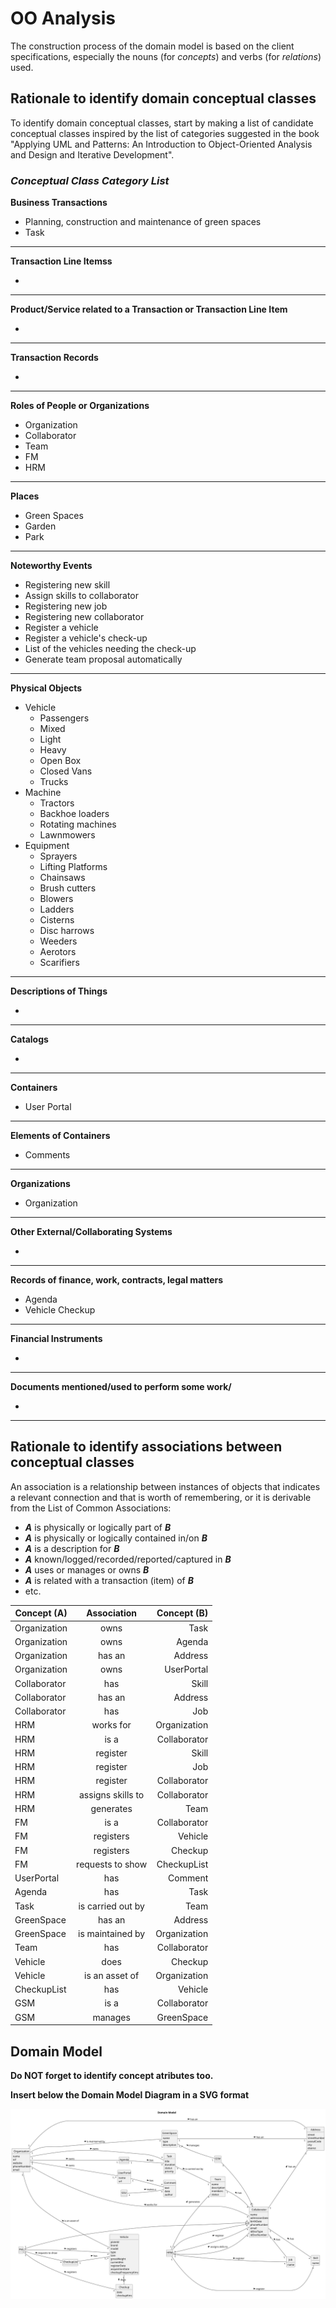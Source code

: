 # OO Analysis

The construction process of the domain model is based on the client specifications, especially the nouns (for
_concepts_) and verbs (for _relations_) used.

## Rationale to identify domain conceptual classes

To identify domain conceptual classes, start by making a list of candidate conceptual classes inspired by the list of
categories suggested in the book "Applying UML and Patterns: An Introduction to Object-Oriented Analysis and Design and
Iterative Development".

### _Conceptual Class Category List_

**Business Transactions**

* Planning, construction and maintenance of green spaces
* Task

---

**Transaction Line Itemss**

*

---

**Product/Service related to a Transaction or Transaction Line Item**

*

---

**Transaction Records**

*

---  

**Roles of People or Organizations**

* Organization
* Collaborator
* Team
* FM
* HRM

---

**Places**

* Green Spaces
* Garden
* Park

---

**Noteworthy Events**

* Registering new skill
* Assign skills to collaborator
* Registering new job
* Registering new collaborator
* Register a vehicle
* Register a vehicle's check-up
* List of the vehicles needing the check-up
* Generate team proposal automatically

---

**Physical Objects**

* Vehicle
    * Passengers
    * Mixed
    * Light
    * Heavy
    * Open Box
    * Closed Vans
    * Trucks
* Machine
    * Tractors
    * Backhoe loaders
    * Rotating machines
    * Lawnmowers
* Equipment
    * Sprayers
    * Lifting Platforms
    * Chainsaws
    * Brush cutters
    * Blowers
    * Ladders
    * Cisterns
    * Disc harrows
    * Weeders
    * Aerotors
    * Scarifiers

---

**Descriptions of Things**

*

---

**Catalogs**

*

---

**Containers**

* User Portal

---

**Elements of Containers**

* Comments

---

**Organizations**

* Organization

---

**Other External/Collaborating Systems**

*

---

**Records of finance, work, contracts, legal matters**

* Agenda
* Vehicle Checkup

---

**Financial Instruments**

*

---

**Documents mentioned/used to perform some work/**

*

---

## Rationale to identify associations between conceptual classes

An association is a relationship between instances of objects that indicates a relevant connection and that is worth of
remembering, or it is derivable from the List of Common Associations:

- **_A_** is physically or logically part of **_B_**
- **_A_** is physically or logically contained in/on **_B_**
- **_A_** is a description for **_B_**
- **_A_** known/logged/recorded/reported/captured in **_B_**
- **_A_** uses or manages or owns **_B_**
- **_A_** is related with a transaction (item) of **_B_**
- etc.

| Concept (A) 		 |  Association   	  |  Concept (B) |
|----------------|:-----------------:|-------------:|
| Organization   |       owns        |         Task |
| Organization   |       owns        |       Agenda |
| Organization   |      has an       |      Address |
| Organization   |       owns        |   UserPortal |
| Collaborator   |        has        |        Skill |
| Collaborator   |      has an       |      Address |
| Collaborator   |        has        |          Job |
| HRM            |     works for     | Organization |
| HRM            |       is a        | Collaborator |
| HRM            |     register      |        Skill |
| HRM            |     register      |          Job |
| HRM            |     register      | Collaborator |
| HRM            | assigns skills to | Collaborator |
| HRM            |     generates     |         Team |
| FM             |       is a        | Collaborator |
| FM             |     registers     |      Vehicle |
| FM             |     registers     |      Checkup |
| FM             | requests to show  |  CheckupList |
| UserPortal     |        has        |      Comment |
| Agenda         |        has        |         Task |
| Task           | is carried out by |         Team |
| GreenSpace     |      has an       |      Address |
| GreenSpace     | is maintained by  | Organization |
| Team           |        has        | Collaborator |
| Vehicle        |       does        |      Checkup |
| Vehicle        |  is an asset of   | Organization |
| CheckupList    |        has        |      Vehicle |
| GSM            |       is a        | Collaborator |
| GSM            |      manages      |   GreenSpace |

## Domain Model

**Do NOT forget to identify concept atributes too.**

**Insert below the Domain Model Diagram in a SVG format**

![Domain Model](svg/project-domain-model.svg)